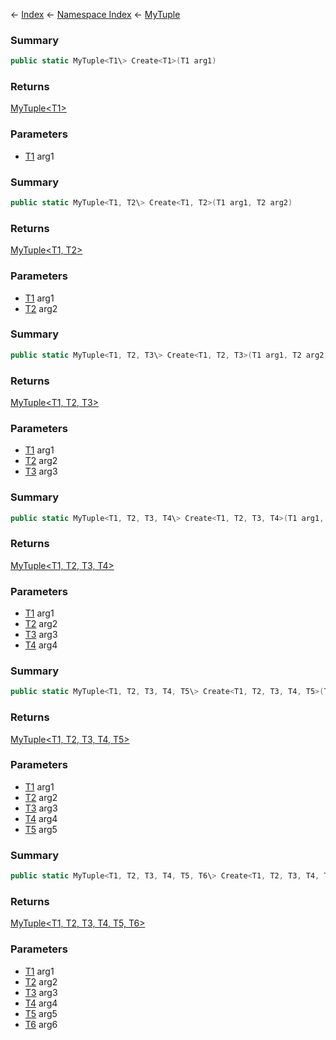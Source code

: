 ← [Index](Api-Index) ← [Namespace Index](Namespace-Index) ← [MyTuple](VRage.MyTuple)

### Summary

```csharp
public static MyTuple<T1\> Create<T1>(T1 arg1)
```

### Returns

[MyTuple<T1\>]()

### Parameters

* [T1]() arg1
### Summary

```csharp
public static MyTuple<T1, T2\> Create<T1, T2>(T1 arg1, T2 arg2)
```

### Returns

[MyTuple<T1, T2\>]()

### Parameters

* [T1]() arg1
* [T2]() arg2
### Summary

```csharp
public static MyTuple<T1, T2, T3\> Create<T1, T2, T3>(T1 arg1, T2 arg2, T3 arg3)
```

### Returns

[MyTuple<T1, T2, T3\>]()

### Parameters

* [T1]() arg1
* [T2]() arg2
* [T3]() arg3
### Summary

```csharp
public static MyTuple<T1, T2, T3, T4\> Create<T1, T2, T3, T4>(T1 arg1, T2 arg2, T3 arg3, T4 arg4)
```

### Returns

[MyTuple<T1, T2, T3, T4\>]()

### Parameters

* [T1]() arg1
* [T2]() arg2
* [T3]() arg3
* [T4]() arg4
### Summary

```csharp
public static MyTuple<T1, T2, T3, T4, T5\> Create<T1, T2, T3, T4, T5>(T1 arg1, T2 arg2, T3 arg3, T4 arg4, T5 arg5)
```

### Returns

[MyTuple<T1, T2, T3, T4, T5\>]()

### Parameters

* [T1]() arg1
* [T2]() arg2
* [T3]() arg3
* [T4]() arg4
* [T5]() arg5
### Summary

```csharp
public static MyTuple<T1, T2, T3, T4, T5, T6\> Create<T1, T2, T3, T4, T5, T6>(T1 arg1, T2 arg2, T3 arg3, T4 arg4, T5 arg5, T6 arg6)
```

### Returns

[MyTuple<T1, T2, T3, T4, T5, T6\>]()

### Parameters

* [T1]() arg1
* [T2]() arg2
* [T3]() arg3
* [T4]() arg4
* [T5]() arg5
* [T6]() arg6
